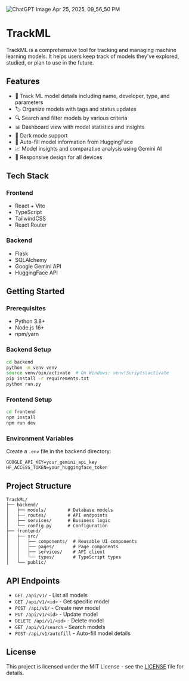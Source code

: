 ![ChatGPT Image Apr 25, 2025, 09_56_50 PM](https://github.com/user-attachments/assets/2ac23352-c718-4b32-9651-bd0e5c5462fd)
# TrackML

TrackML is a comprehensive tool for tracking and managing machine learning models. It helps users keep track of models they've explored, studied, or plan to use in the future.

## Features

- 📝 Track ML model details including name, developer, type, and parameters
- 🏷️ Organize models with tags and status updates
- 🔍 Search and filter models by various criteria
- 📊 Dashboard view with model statistics and insights
- 🌙 Dark mode support
- 🤖 Auto-fill model information from HuggingFace
- 📈 Model insights and comparative analysis using Gemini AI
- 📱 Responsive design for all devices

## Tech Stack

### Frontend

- React + Vite
- TypeScript
- TailwindCSS
- React Router

### Backend

- Flask
- SQLAlchemy
- Google Gemini API
- HuggingFace API

## Getting Started

### Prerequisites

- Python 3.8+
- Node.js 16+
- npm/yarn

### Backend Setup

```bash
cd backend
python -m venv venv
source venv/bin/activate  # On Windows: venv\Scripts\activate
pip install -r requirements.txt
python run.py
```

### Frontend Setup

```bash
cd frontend
npm install
npm run dev
```

### Environment Variables

Create a `.env` file in the backend directory:

```
GOOGLE_API_KEY=your_gemini_api_key
HF_ACCESS_TOKEN=your_huggingface_token
```

## Project Structure

```
TrackML/
├── backend/
│   ├── models/        # Database models
│   ├── routes/        # API endpoints
│   ├── services/      # Business logic
│   └── config.py      # Configuration
├── frontend/
│   ├── src/
│   │   ├── components/  # Reusable UI components
│   │   ├── pages/       # Page components
│   │   ├── services/    # API client
│   │   └── types/       # TypeScript types
│   └── public/
```

## API Endpoints

- `GET /api/v1/` - List all models
- `GET /api/v1/<id>` - Get specific model
- `POST /api/v1/` - Create new model
- `PUT /api/v1/<id>` - Update model
- `DELETE /api/v1/<id>` - Delete model
- `GET /api/v1/search` - Search models
- `POST /api/v1/autofill` - Auto-fill model details

## License

This project is licensed under the MIT License - see the [LICENSE](LICENSE) file for details.
